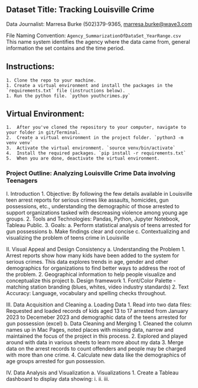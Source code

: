 ## Dataset Title: Tracking Louisville Crime

Data Journalist: Marresa Burke (502)379-9365, marresa.burke@wave3.com

File Naming Convention: `Agency_SummarizationOfDataSet_YearRange.csv` This name system identifies the agency where the data came from, general information  the set contains and the time period. 

## Instructions: 

    1. Clone the repo to your machine.
    1. Create a virtual environment and install the packages in the `requirements.txt` file (instructions below). 
    1. Run the python file. `python youthcrimes.py` 

## Virtual Environment: 

    1.  After you've cloned the repository to your computer, navigate to your folder in git/Terminal. 
    2.  Create a virtual environment in the project folder. `python3 -m venv venv`
    3.  Activate the virtual environment. `source venv/bin/activate`
    4.  Install the required packages. `pip install -r requirements.txt`
    5.  When you are done, deactivate the virtual environment. 


### Project Outline: Analyzing Louisville Crime Data involving Teenagers

I. Introduction
    1.  Objective: By following the few details available in Louisville teen arrest reports for serious crimes like assaults, homicides, gun possessions, etc., understanding the demographic of those arrested to support organizations tasked with descreasing violence among young age groups. 
    2.  Tools and Technologies: Pandas, Python, Jupyter Notebook, Tableau Public. 
    3.  Goals: 
        a.  Perform statistical analysis of teens arrested for gun possessions
        b.  Make findings clear and concise 
        c.  Contextualizing and visualizing the problem of teens crime in Louisville 

II. Visual Appeal and Design Consistency 
    a. Understanding the Problem
        1. Arrest reports show how many kids have been added to the system for serious crimes. This data explores trends in age, gender and other demographics for organizations to find better ways to address the root of the problem. 
        2. Geographical information to help people visualize and conceptualize this project
    b. Design framework
        1. Font/Color Palette - matching station branding (blues, whites, video industry standards)
        2. Text Accuracy: Language, vocabulary and spelling checks throughout. 

III. Data Acquisition and Cleaning 
    a. Loading Data 
        1. Read into two data files: Requested and loaded records of kids aged 13 to 17 arrested from January 2023 to Decemeber 2023 and demographic data of the teens arrested for gun possession (excel)
    b. Data Cleaning and Merging 
        1. Cleaned the column names up in Mac Pages, noted places with missing data, narrow and maintained the focus of the project in this process.
        2. Explored and played around with data in various sheets to learn more about my data
        3. Merge data on the arrest records to count offenders and people may be charged with more than one crime.
        4. Calculate new data like the demographics of age groups arrested for gun possession. 


IV. Data Analysis and Visualization 
    a. Visualizations 
        1. Create a Tableau dashboard to display data showing: 
            i. 
            ii. 
            iii.




